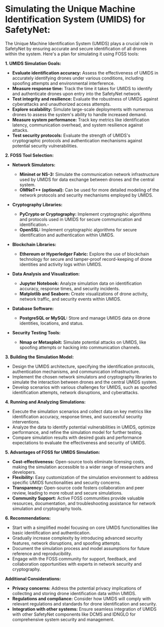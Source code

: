 
# Simulating the Unique Machine Identification System (UMIDS) for SafetyNet:

The Unique Machine Identification System (UMIDS) plays a crucial role in SafetyNet by ensuring accurate and secure identification of all drones within the system. Here's a plan for simulating it using FOSS tools:

**1. UMIDS Simulation Goals:**

-   **Evaluate identification accuracy:** Assess the effectiveness of UMIDS in accurately identifying drones under various conditions, including spoofing attempts and environmental interference.
-   **Measure response time:** Track the time it takes for UMIDS to identify and authenticate drones upon entry into the SafetyNet network.
-   **Test integrity and resilience:** Evaluate the robustness of UMIDS against cyberattacks and unauthorized access attempts.
-   **Explore scalability:** Simulate large-scale deployments with numerous drones to assess the system's ability to handle increased demand.
-   **Measure system performance:**  Track key metrics like identification latency, communication overhead, and system resilience against attacks.
-   **Test security protocols:**  Evaluate the strength of UMIDS's cryptographic protocols and authentication mechanisms against potential security vulnerabilities.

**2. FOSS Tool Selection:**

-   **Network Simulators:**
    -   **Mininet or NS-3:** Simulate the communication network infrastructure used by UMIDS for data exchange between drones and the central system.
    -   **OMNeT++ (optional):** Can be used for more detailed modeling of the network protocols and security mechanisms employed by UMIDS.

-   **Cryptography Libraries:**
	-   **PyCrypto or Cryptography:**  Implement cryptographic algorithms and protocols used in UMIDS for secure communication and identification.- 
    -   **OpenSSL:** Implement cryptographic algorithms for secure identification and authentication within UMIDS.

-   **Blockchain Libraries:**
    -   **Ethereum or Hyperledger Fabric:** Explore the use of blockchain technology for secure and tamper-proof record-keeping of drone identities and activity logs within UMIDS.

-   **Data Analysis and Visualization:**
    -   **Jupyter Notebook:** Analyze simulation data on identification accuracy, response times, and security incidents.
    -   **Matplotlib and Seaborn:** Create visualizations of drone activity, network traffic, and security events within UMIDS.

-   **Database Software:**
    -   **PostgreSQL or MySQL:**  Store and manage UMIDS data on drone identities, locations, and status.

-   **Security Testing Tools:**
    -   **Nmap or Metasploit:**  Simulate potential attacks on UMIDS, like spoofing attempts or hacking into communication channels.

**3. Building the Simulation Model:**

-   Design the UMIDS architecture, specifying the identification protocols, authentication mechanisms, and communication infrastructure.
-   Implement the chosen network simulators and cryptography libraries to simulate the interaction between drones and the central UMIDS system.
-   Develop scenarios with various challenges for UMIDS, such as spoofed identification attempts, network disruptions, and cyberattacks.

**4. Running and Analyzing Simulations:**

-   Execute the simulation scenarios and collect data on key metrics like identification accuracy, response times, and successful security interventions.
-   Analyze the data to identify potential vulnerabilities in UMIDS, optimize performance, and refine the simulation model for further testing.
-   Compare simulation results with desired goals and performance expectations to evaluate the effectiveness and security of UMIDS.

**5. Advantages of FOSS for UMIDS Simulation:**

-   **Cost-effectiveness:** Open-source tools eliminate licensing costs, making the simulation accessible to a wider range of researchers and developers.
-   **Flexibility:** Easy customization of the simulation environment to address specific UMIDS functionalities and security concerns.
-   **Transparency:** Open-source code fosters collaboration and peer review, leading to more robust and secure simulations.
-   **Community Support:** Active FOSS communities provide valuable resources, documentation, and troubleshooting assistance for network simulation and cryptography tools.

**6. Recommendations:**

-   Start with a simplified model focusing on core UMIDS functionalities like basic identification and authentication.
-   Gradually increase complexity by introducing advanced security features, network disruptions, and spoofing attempts.
-   Document the simulation process and model assumptions for future reference and reproducibility.
-   Engage with the FOSS community for support, feedback, and collaboration opportunities with experts in network security and cryptography.

**Additional Considerations:**

-   **Privacy concerns:** Address the potential privacy implications of collecting and storing drone identification data within UMIDS.
-   **Regulations and compliance:** Consider how UMIDS will comply with relevant regulations and standards for drone identification and security.
-   **Integration with other systems:** Ensure seamless integration of UMIDS with other SafetyNet components like DCMS and IDNGLO for comprehensive system security and management.
